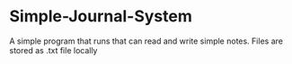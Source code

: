 # Simple-Journal-System
A simple program that runs that can read and write simple notes. Files are stored as .txt file locally
